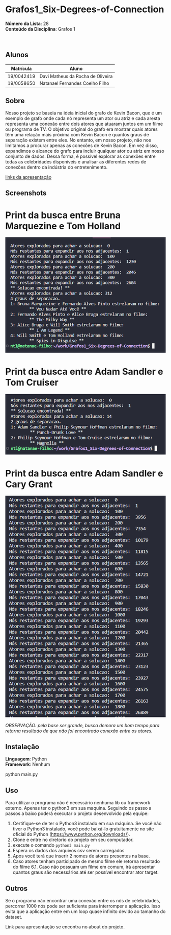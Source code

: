 # Grafos1_Six-Degrees-of-Connection

**Número da Lista**: 28<br>
**Conteúdo da Disciplina**: Grafos 1

<br>

## Alunos
|Matrícula | Aluno |
| -- | -- |
| 19/0042419  |  Davi Matheus da Rocha de Oliveira |
| 19/0058650  |  Natanael Fernandes Coelho Filho |

## Sobre 

Nosso projeto se baseia na ideia inicial do grafo de Kevin Bacon, que é um exemplo de grafo onde cada nó representa um ator ou atriz e cada aresta representa uma conexão entre dois atores que atuaram juntos em um filme ou programa de TV. O objetivo original do grafo era mostrar quais atores têm uma relação mais próxima com Kevin Bacon e quantos graus de separação existem entre eles. No entanto, em nosso projeto, não nos limitamos a procurar apenas as conexões de Kevin Bacon. Em vez disso, expandimos o alcance do grafo para incluir qualquer ator ou atriz em nosso conjunto de dados. Dessa forma, é possível explorar as conexões entre todas as celebridades disponíveis e analisar as diferentes redes de conexões dentro da indústria do entretenimento.

[links da apresentação](https://www.youtube.com/live/cZ59l43zDQU?feature=share)

## Screenshots

# Print da busca entre Bruna Marquezine e Tom Holland

![](img/print1.png)

# Print da busca entre Adam Sandler e Tom Cruiser

![](img/print2.png)

# Print da busca entre Adam Sandler e Cary Grant

![](img/print3.png)

*OBSERVAÇÃO: pela base ser grande, busca demora um bom tempo para retorna resultado de que não foi encontrado conexão entre os atores.*

## Instalação 
**Linguagem**: Python<br>
**Framework**: Nenhum<br>

python main.py

## Uso 

Para utilizar o programa não é necessário nenhuma lib ou framework externo. Apenas ter o python3 em sua maquina. Seguindo os passo a passos a baixo poderá executar o projeto desenvolvido pela equipe:

1. Certifique-se de ter o Python3 instalado em sua máquina. Se você não tiver o Python3 instalado, você pode baixá-lo gratuitamente no site oficial do Python (https://www.python.org/downloads/).
2. Clone e entre no diretorio do projeto em seu computador.
3. execute o comando `python3 main.py`
4. Espera os dados dos arquivos csv serem carregados
5. Apos você terá que inserir 2 nomes de atores presentes na base.
6. Caso atores tenham participado de mesmo filme ele retorna resultado do filme
6.1. Caso não possuam um filme em comum, irá apresentar quantos graus são necessários até ser possível encontrar ator target.

## Outros 
Se o programa não encontrar uma conexão entre os nós de celebridades, percorrer 1000 nós pode ser suficiente para interromper a aplicação. Isso evita que a aplicação entre em um loop quase infinito devido ao tamanho do dataset.

Link para apresentação se encontra no about do projeto.


